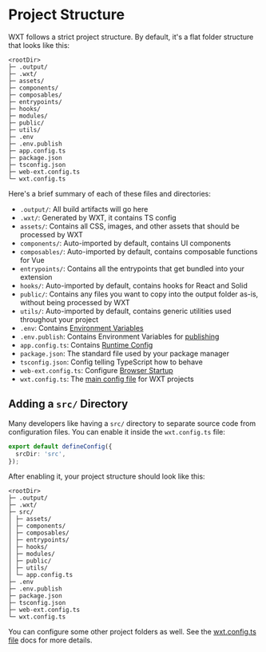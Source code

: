 # Project Structure

WXT follows a strict project structure. By default, it's a flat folder structure that looks like this:

```
<rootDir>
├─ .output/
├─ .wxt/
├─ assets/
├─ components/
├─ composables/
├─ entrypoints/
├─ hooks/
├─ modules/
├─ public/
├─ utils/
├─ .env
├─ .env.publish
├─ app.config.ts
├─ package.json
├─ tsconfig.json
├─ web-ext.config.ts
└─ wxt.config.ts
```

Here's a brief summary of each of these files and directories:

- `.output/`: All build artifacts will go here
- `.wxt/`: Generated by WXT, it contains TS config
- `assets/`: Contains all CSS, images, and other assets that should be processed by WXT
- `components/`: Auto-imported by default, contains UI components
- `composables/`: Auto-imported by default, contains composable functions for Vue
- `entrypoints/`: Contains all the entrypoints that get bundled into your extension
- `hooks/`: Auto-imported by default, contains hooks for React and Solid
- `public/`: Contains any files you want to copy into the output folder as-is, without being processed by WXT
- `utils/`: Auto-imported by default, contains generic utilities used throughout your project
- `.env`: Contains [Environment Variables](/guide/config/runtime#environment-variables)
- `.env.publish`: Contains Environment Variables for [publishing](/guide/production/publishing)
- `app.config.ts`: Contains [Runtime Config](/guide/config/runtime)
- `package.json`: The standard file used by your package manager
- `tsconfig.json`: Config telling TypeScript how to behave
- `web-ext.config.ts`: Configure [Browser Startup](/guide/config/browser-startup)
- `wxt.config.ts`: The [main config file](/guide/config/wxt) for WXT projects

## Adding a `src/` Directory

Many developers like having a `src/` directory to separate source code from configuration files. You can enable it inside the `wxt.config.ts` file:

```ts
export default defineConfig({
  srcDir: 'src',
});
```

After enabling it, your project structure should look like this:

```
<rootDir>
├─ .output/
├─ .wxt/
├─ src/
│ ├─ assets/
│ ├─ components/
│ ├─ composables/
│ ├─ entrypoints/
│ ├─ hooks/
│ ├─ modules/
│ ├─ public/
│ ├─ utils/
│ └─ app.config.ts
├─ .env
├─ .env.publish
├─ package.json
├─ tsconfig.json
├─ web-ext.config.ts
└─ wxt.config.ts
```

You can configure some other project folders as well. See the [wxt.config.ts file](/guide/config/wxt#directories) docs for more details.
